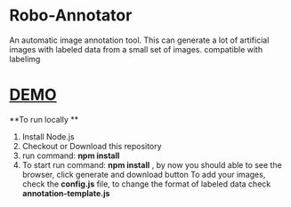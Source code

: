 # Robo-Annotator
An automatic image annotation tool. This can generate a lot of artificial images with labeled data from a small  set of images. compatible with labelimg


# [DEMO](https://prnysarker.github.io/Robo-Annotator/)

**To run locally **
1. Install Node.js
2. Checkout or Download this repository 
3. run command: **npm install**
4. To start run command: **npm install** , by now you should able to see the browser, click generate and download button
To add your images, check the **config.js** file, to change the format of labeled data check **annotation-template.js**
